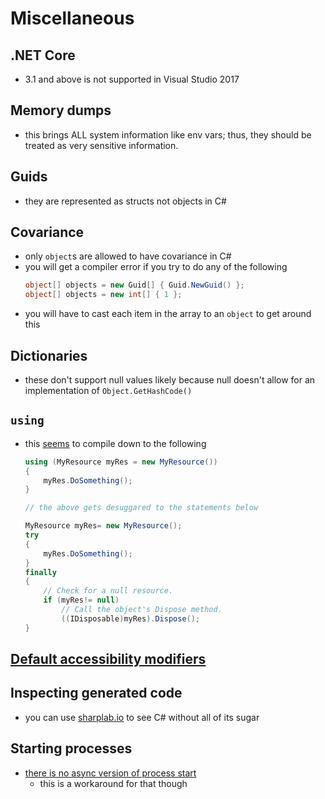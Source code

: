 # Miscellaneous

## .NET Core
- 3.1 and above is not supported in Visual Studio 2017

## Memory dumps
- this brings ALL system information like env vars; thus, they should be treated as very sensitive information.

## Guids
- they are represented as structs not objects in C#

## Covariance
- only `object`s are allowed to have covariance in C#
- you will get a compiler error if you try to do any of the following
    ```cs
    object[] objects = new Guid[] { Guid.NewGuid() };
    object[] objects = new int[] { 1 };
    ```
- you will have to cast each item in the array to an `object` to get around this

## Dictionaries
- these don't support null values likely because null doesn't allow for an implementation of `Object.GetHashCode()`

## `using`
- this [seems](https://www.codeproject.com/Articles/6564/Understanding-the-using-statement-in-C#:~:text=The%20using%20statement%20simplifies%20the,to%20clean%20up%20the%20object.) to compile down to the following
    ```cs
    using (MyResource myRes = new MyResource())
    {
        myRes.DoSomething();
    }

    // the above gets desuggared to the statements below

    MyResource myRes= new MyResource();
    try
    {
        myRes.DoSomething();
    }
    finally
    {
        // Check for a null resource.
        if (myRes!= null)
            // Call the object's Dispose method.
            ((IDisposable)myRes).Dispose();
    }
    ```

## [Default accessibility modifiers](https://stackoverflow.com/questions/2521459/what-are-the-default-access-modifiers-in-c)

## Inspecting generated code
- you can use [sharplab.io](https://sharplab.io/) to see C# without all of its sugar

## Starting processes
- [there is no async version of process start](https://stackoverflow.com/questions/10788982/is-there-any-async-equivalent-of-process-start)
  - this is a workaround for that though